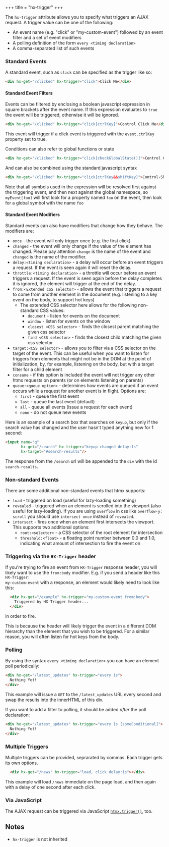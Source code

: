 +++
title = "hx-trigger"
+++

The `hx-trigger` attribute allows you to specify what triggers an AJAX request.  A trigger
value can be one of the following:

* An event name (e.g. "click" or "my-custom-event") followed by an event filter and a set of event modifiers
* A polling definition of the form `every <timing declaration>`
* A comma-separated list of such events

### Standard Events

A standard event, such as `click` can be specified as the trigger like so:

```html
<div hx-get="/clicked" hx-trigger="click">Click Me</div>
```

#### Standard Event Filters

Events can be filtered by enclosing a boolean javascript expression in square brackets after the event name.  If
this expression evaluates to `true` the event will be triggered, otherwise it will be ignored.

```html
<div hx-get="/clicked" hx-trigger="click[ctrlKey]">Control Click Me</div>
```

This event will trigger if a click event is triggered with the `event.ctrlKey` property set to true.

Conditions can also refer to global functions or state

```html
<div hx-get="/clicked" hx-trigger="click[checkGlobalState()]">Control Click Me</div>
```

And can also be combined using the standard javascript syntax

```html
<div hx-get="/clicked" hx-trigger="click[ctrlKey&&shiftKey]">Control-Shift Click Me</div>
```

Note that all symbols used in the expression will be resolved first against the triggering event, and then next
against the global namespace, so `myEvent[foo]` will first look for a property named `foo` on the event, then look
for a global symbol with the name `foo`

#### Standard Event Modifiers

Standard events can also have modifiers that change how they behave.  The modifiers are:

* `once` - the event will only trigger once (e.g. the first click)
* `changed` - the event will only change if the value of the element has changed. Please pay attention `change` is the name of the event and `changed` is the name of the modifier.
* `delay:<timing declaration>` - a delay will occur before an event triggers a request.  If the event
is seen again it will reset the delay.
* `throttle:<timing declaration>` - a throttle will occur before an event triggers a request.  If the event
is seen again before the delay completes it is ignored, the element will trigger at the end of the delay.
* `from:<Extended CSS selector>` - allows the event that triggers a request to come from another element in the document (e.g. listening to a key event on the body, to support hot keys)
  * The extended CSS selector here allows for the following non-standard CSS values:
    * `document` - listen for events on the document
    * `window` - listen for events on the window
    * `closest <CSS selector>` - finds the closest parent matching the given css selector
    * `find <CSS selector>` - finds the closest child matching the given css selector
* `target:<CSS selector>` - allows you to filter via a CSS selector on the target of the event.  This can be useful when you want to listen for
triggers from elements that might not be in the DOM at the point of initialization, by, for example, listening on the body, 
but with a target filter for a child element
* `consume` - if this option is included the event will not trigger any other htmx requests on parents (or on elements
  listening on parents)
* `queue:<queue option>` - determines how events are queued if an event occurs while a request for another event is in flight.  Options are:
  * `first` - queue the first event
  * `last` - queue the last event (default)
  * `all` - queue all events (issue a request for each event)
  * `none` - do not queue new events

Here is an example of a search box that searches on `keyup`, but only if the search value has changed
and the user hasn't typed anything new for 1 second:

```html
<input name="q" 
       hx-get="/search" hx-trigger="keyup changed delay:1s"
       hx-target="#search-results"/>
```

The response from the `/search` url will be appended to the `div` with the id `search-results`.

### Non-standard Events

There are some additional non-standard events that htmx supports:

* `load` - triggered on load (useful for lazy-loading something)
* `revealed` - triggered when an element is scrolled into the viewport (also useful for lazy-loading). If you are using `overflow` in css like `overflow-y: scroll` you should use `intersect once` instead of `revealed`.
* `intersect` - fires once when an element first intersects the viewport.  This supports two additional options:
    * `root:<selector>` - a CSS selector of the root element for intersection
    * `threshold:<float>` - a floating point number between 0.0 and 1.0, indicating what amount of intersection to fire the event on

### Triggering via the `HX-Trigger` header 

If you're trying to fire an event from <code>HX-Trigger</code> response  header, you will likely want to 
use the `from:body` modifier.  E.g. if you send a header like this <code>HX-Trigger: my-custom-event</code> 
with a response, an element would likely need to look like this:

```html
  <div hx-get="/example" hx-trigger="my-custom-event from:body">
    Triggered by HX-Trigger header...
  </div>
```

in order to fire.
  
This is because the header will likely trigger the event in a different DOM hierarchy than the element that you
wish to be triggered.  For a similar reason, you will often listen for hot keys from the body.

### Polling

By using the syntax `every <timing declaration>` you can have an element poll periodically:

```html
<div hx-get="/latest_updates" hx-trigger="every 1s">
  Nothing Yet!
</div>
```

This example will issue a `GET` to the `/latest_updates` URL every second and swap the results into
the innerHTML of this div.

If you want to add a filter to polling, it should be added *after* the poll declaration:

```html
<div hx-get="/latest_updates" hx-trigger="every 1s [someConditional]">
  Nothing Yet!
</div>
```

### Multiple Triggers

Multiple triggers can be provided, seprarated by commas.  Each trigger gets its own options.
```html
  <div hx-get="/news" hx-trigger="load, click delay:1s"></div>
```
This example will load `/news` immediate on the page load, and then again with a delay of one second after each click.

### Via JavaScript

The AJAX request can be triggered via JavaScript [`htmx.trigger()`](@/api.md#trigger), too.

## Notes

* `hx-trigger` is not inherited
